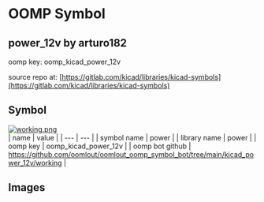 # OOMP Symbol  
## power_12v  by arturo182  
  
oomp key: oomp_kicad_power_12v  
  
source repo at: [https://gitlab.com/kicad/libraries/kicad-symbols](https://gitlab.com/kicad/libraries/kicad-symbols)  
## Symbol  
  
[![working.png](working_600.png)](working.png)  
| name | value | 
| --- | --- | 
| symbol name | power | 
| library name | power | 
| oomp key | oomp_kicad_power_12v | 
| oomp bot github | https://github.com/oomlout/oomlout_oomp_symbol_bot/tree/main/kicad_power_12v/working | 
## Images  
